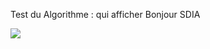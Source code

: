 <p>Test du Algorithme : qui afficher Bonjour SDIA</p>

<img src="../Implementation_Algorth_Genetic_SMA_Partie1/photo/imgTest.png">
